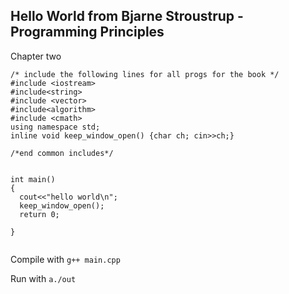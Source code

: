 ## Hello World from Bjarne Stroustrup - Programming  Principles

Chapter two

```
/* include the following lines for all progs for the book */
#include <iostream>
#include<string>
#include <vector>
#include<algorithm>
#include <cmath>
using namespace std;
inline void keep_window_open() {char ch; cin>>ch;}

/*end common includes*/


int main()
{
  cout<<"hello world\n";
  keep_window_open();
  return 0;
  
}


```

Compile with `g++ main.cpp`

Run with `a./out`
